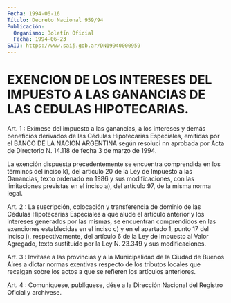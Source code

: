 ```yaml
---
Fecha: 1994-06-16
Título: Decreto Nacional 959/94
Publicación:
  Organismo: Boletín Oficial
  Fecha: 1994-06-23
SAIJ: https://www.saij.gob.ar/DN19940000959
---
```

# EXENCION DE LOS INTERESES DEL IMPUESTO A LAS GANANCIAS DE LAS CEDULAS HIPOTECARIAS.

<a id="1"></a>
Art. 1 : Exímese del impuesto a las ganancias, a los intereses y  demás    beneficios    derivados  de  las  Cédulas  Hipotecarias Especiales, emitidas por el  BANCO  DE  LA  NACION  ARGENTINA según resoluci nn aprobada por Acta de Directorio N. 14.118  de  fecha  3 de marzo de 1994.

La  exención dispuesta precedentemente se encuentra comprendida en los términos  del  inciso k), del artículo 20 de la Ley de Impuesto a las Ganancias, texto  ordenado  en 1986 y sus modificaciones, con las limitaciones previstas en el inciso  a), del artículo 97, de la misma norma legal.

<a id="2"></a>
Art. 2 : La suscripción, colocación y transferencia de dominio de las  Cédulas  Hipotecarias  Especiales  a  que alude el artículo anterior  y los intereses generados por las mismas,  se  encuentran comprendidos  en  las  exenciones establecidas en el inciso c) y en el  apartado  1,  punto 17  del  inciso  j),  respectivamente,  del artículo  6  de  la  Ley  de  Impuesto  al  Valor  Agregado,  texto sustituido por la Ley N. 23.349 y sus modificaciones.

<a id="3"></a>
Art.  3 : Invítase a las provincias y a la Municipalidad de la Ciudad de Buenos  Aires  a  dictar normas exentivas respecto de los tributos locales que recaigan  sobre  los  actos  a que se refieren los artículos anteriores.

<a id="4"></a>
Art. 4 : Comuníquese, publíquese, dése a la Dirección Nacional del Registro Oficial y archívese.